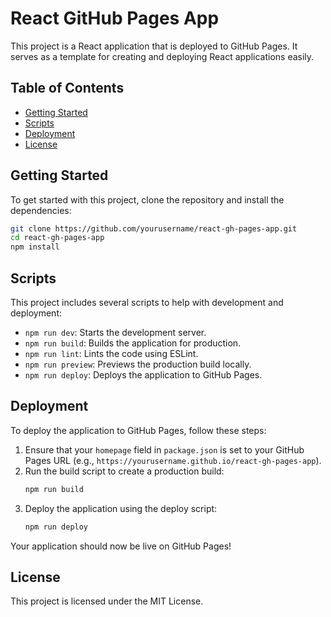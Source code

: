 # React GitHub Pages App

This project is a React application that is deployed to GitHub Pages. It serves as a template for creating and deploying React applications easily.

## Table of Contents

- [Getting Started](#getting-started)
- [Scripts](#scripts)
- [Deployment](#deployment)
- [License](#license)

## Getting Started

To get started with this project, clone the repository and install the dependencies:

```bash
git clone https://github.com/yourusername/react-gh-pages-app.git
cd react-gh-pages-app
npm install
```

## Scripts

This project includes several scripts to help with development and deployment:

- `npm run dev`: Starts the development server.
- `npm run build`: Builds the application for production.
- `npm run lint`: Lints the code using ESLint.
- `npm run preview`: Previews the production build locally.
- `npm run deploy`: Deploys the application to GitHub Pages.

## Deployment

To deploy the application to GitHub Pages, follow these steps:

1. Ensure that your `homepage` field in `package.json` is set to your GitHub Pages URL (e.g., `https://yourusername.github.io/react-gh-pages-app`).
2. Run the build script to create a production build:
   ```bash
   npm run build
   ```
3. Deploy the application using the deploy script:
   ```bash
   npm run deploy
   ```

Your application should now be live on GitHub Pages!

## License

This project is licensed under the MIT License.